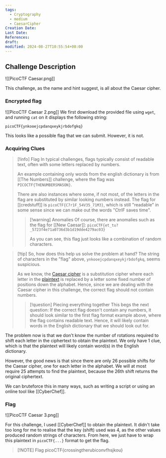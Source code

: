 ```yaml
---
tags:
  - Cryptography
  - medium
  - CaesarCipher
Creation Date: 
Last Date: 
References: 
draft: 
modified: 2024-08-27T10:55:54+08:00
---
```

## Challenge Description
![[PicoCTF Caesar.png]]

This challenge, as the name and hint suggest, is all about the Caesar cipher.

### Encrypted flag
![[PicoCTF Caesar 2.png]]
We first download the provided file using `wget`, and running `cat` on it displays the following string:
```
picoCTF{ynkooejcpdanqxeykjrbdofgkq}
```
This looks like a possible flag that we can submit. However, it is not.

### Acquiring Clues
>[!info] Flag
>In typical challenges, flags typically consist of readable text, often with some letters replaced by numbers. 
>
>An example containing only words from the english dictionary is from [[The Numbers]] challenge, where the flag was `PICOCTF{THENUMBERSMASON}`.
>
>There are also instances where some, if not most, of the letters in the flag are substituted by similar looking numbers instead. The flag for [[credstuff]] is `picoCTF{C7r1F_54V35_71M3}`, which is still "readable" in some sense since we can make out the words "CtrlF saves time".
>
>>[!warning] Anomalies
>>Of course, there are anomalies such as the flag for [[New Caesar]]:
>>`picoCTF{et_tu?_5723f4e71a0736d3b1d19dde4279ac03}`
>>
>>As you can see, this flag just looks like a combination of random characters.


>[!tip] So, how does this help us solve the problem at hand?
>The string of characters in the "flag" above, `ynkooejcpdanqxeykjrbdofgkq`, seems suspicious. 
>
>As we know, the [Caesar cipher](https://en.wikipedia.org/wiki/Caesar_cipher) is a substitution cipher where each letter in the [plaintext](https://en.wikipedia.org/wiki/Plaintext "Plaintext") is replaced by a letter some fixed number of positions down the alphabet. Hence, since we are dealing with the Caesar cipher in this challenge, the correct flag should not contain numbers.
>
>>[!question] Piecing everything together
>>This begs the next question: If the correct flag doesn't contain any numbers, it should look similar to the first flag format example above, where the flag contains readable text. Hence, it will likely contain words in the English dictionary that we should look out for.

The problem now is that we don't know the number of rotations required to shift each letter in the ciphertext to obtain the plaintext. We only have 1 clue, which is that the plaintext will likely contain word(s) in the English dictionary. 

However, the good news is that since there are only 26 possible shifts for the Caesar cipher, one for each letter in the alphabet. We will at most require 25 attempts to find the plaintext, because the 26th shift returns the original ciphertext.

We can bruteforce this in many ways, such as writing a script or using an online tool like [[CyberChef]].
### Flag
![[PicoCTF Caesar 3.png]]

For this challenge, I used [[CyberChef]] to obtain the plaintext. It didn't take too long for me to realise that the key (shift) used was 4, as the other values produced random strings of characters. From here, we just have to wrap this plaintext in `picoCTF{...}` format to get the flag.

> [!NOTE] Flag
>picoCTF{crossingtherubiconvfhsjkou}